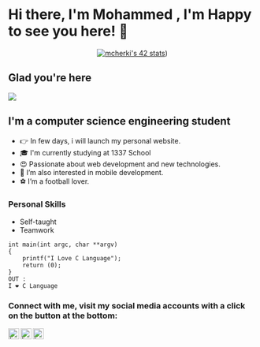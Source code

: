 
# Hi there, I'm Mohammed , I'm Happy to see you here! 👋
<div align="center">
 
[![mcherki's 42 stats](https://badge.mediaplus.ma/levi/mcherki)](https://github.com/oakoudad/badge42))
</div>

## Glad you're here

![](https://komarev.com/ghpvc/?username=Zilderisl&color=blue)

## I'm a computer science engineering student

- 👉 In few days, i will launch my personal website.
- 🎓 I'm currently studying at 1337 School
- 😍 Passionate about web development and new technologies.
- 📱 I’m also interested in mobile development.
- ⚽ I’m a football lover.

### Personal Skills

- Self-taught
- Teamwork


```
int main(int argc, char **argv)
{
    printf("I Love C Language");
    return (0);
}
OUT : 
I ❤️ C Language
```

### Connect with me, visit my social media accounts with a click on the button at the bottom:

[<img align="left" alt=" | Twitter" width="22px" src="https://img.icons8.com/fluent/48/000000/twitter.png" />][twitter]
[<img align="left" alt=" | LinkedIn" width="22px" src="https://img.icons8.com/fluent/48/000000/linkedin.png" />][linkedin]
[<img align="left" alt=" | Instagram" width="22px" src="https://img.icons8.com/fluent/48/000000/instagram-new.png" />][instagram]

[linkedin]: https://www.linkedin.com/in/
[twitter]: https://twitter.com/
[instagram]: https://www.instagram.com/
